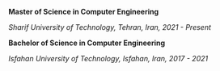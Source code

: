 **Master of Science in Computer Engineering**

*Sharif University of Technology, Tehran, Iran, 2021 - Present*

**Bachelor of Science in Computer Engineering**

*Isfahan University of Technology, Isfahan, Iran, 2017 - 2021*
